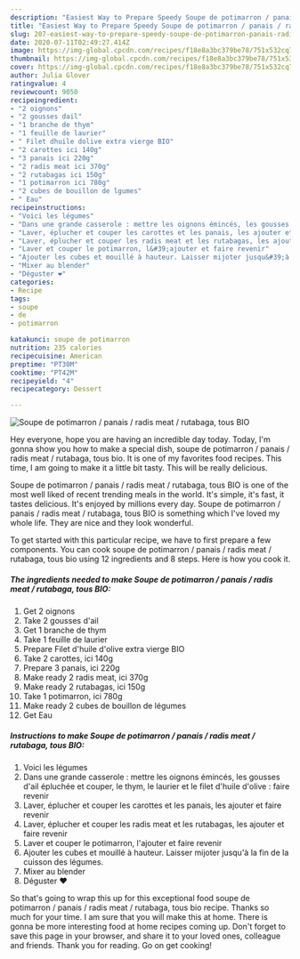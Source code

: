 ```yaml
---
description: "Easiest Way to Prepare Speedy Soupe de potimarron / panais / radis meat / rutabaga, tous BIO"
title: "Easiest Way to Prepare Speedy Soupe de potimarron / panais / radis meat / rutabaga, tous BIO"
slug: 207-easiest-way-to-prepare-speedy-soupe-de-potimarron-panais-radis-meat-rutabaga-tous-bio
date: 2020-07-11T02:49:27.414Z
image: https://img-global.cpcdn.com/recipes/f18e8a3bc379be78/751x532cq70/soupe-de-potimarron-panais-radis-meat-rutabaga-tous-bio-photo-principale-de-la-recette.jpg
thumbnail: https://img-global.cpcdn.com/recipes/f18e8a3bc379be78/751x532cq70/soupe-de-potimarron-panais-radis-meat-rutabaga-tous-bio-photo-principale-de-la-recette.jpg
cover: https://img-global.cpcdn.com/recipes/f18e8a3bc379be78/751x532cq70/soupe-de-potimarron-panais-radis-meat-rutabaga-tous-bio-photo-principale-de-la-recette.jpg
author: Julia Glover
ratingvalue: 4
reviewcount: 9050
recipeingredient:
- "2 oignons"
- "2 gousses dail"
- "1 branche de thym"
- "1 feuille de laurier"
- " Filet dhuile dolive extra vierge BIO"
- "2 carottes ici 140g"
- "3 panais ici 220g"
- "2 radis meat ici 370g"
- "2 rutabagas ici 150g"
- "1 potimarron ici 780g"
- "2 cubes de bouillon de lgumes"
- " Eau"
recipeinstructions:
- "Voici les légumes"
- "Dans une grande casserole : mettre les oignons émincés, les gousses d&#39;ail épluchée et couper, le thym, le laurier et le filet d&#39;huile d&#39;olive : faire revenir"
- "Laver, éplucher et couper les carottes et les panais, les ajouter et faire revenir"
- "Laver, éplucher et couper les radis meat et les rutabagas, les ajouter et faire revenir"
- "Laver et couper le potimarron, l&#39;ajouter et faire revenir"
- "Ajouter les cubes et mouillé à hauteur. Laisser mijoter jusqu&#39;à la fin de la cuisson des légumes."
- "Mixer au blender"
- "Déguster ❤️"
categories:
- Recipe
tags:
- soupe
- de
- potimarron

katakunci: soupe de potimarron 
nutrition: 235 calories
recipecuisine: American
preptime: "PT30M"
cooktime: "PT42M"
recipeyield: "4"
recipecategory: Dessert

---
```



![Soupe de potimarron / panais / radis meat / rutabaga, tous BIO](https://img-global.cpcdn.com/recipes/f18e8a3bc379be78/751x532cq70/soupe-de-potimarron-panais-radis-meat-rutabaga-tous-bio-photo-principale-de-la-recette.jpg)

Hey everyone, hope you are having an incredible day today. Today, I'm gonna show you how to make a special dish, soupe de potimarron / panais / radis meat / rutabaga, tous bio. It is one of my favorites food recipes. This time, I am going to make it a little bit tasty. This will be really delicious.

Soupe de potimarron / panais / radis meat / rutabaga, tous BIO is one of the most well liked of recent trending meals in the world. It's simple, it's fast, it tastes delicious. It's enjoyed by millions every day. Soupe de potimarron / panais / radis meat / rutabaga, tous BIO is something which I've loved my whole life. They are nice and they look wonderful.




To get started with this particular recipe, we have to first prepare a few components. You can cook soupe de potimarron / panais / radis meat / rutabaga, tous bio using 12 ingredients and 8 steps. Here is how you cook it.

<!--inarticleads1-->

##### The ingredients needed to make Soupe de potimarron / panais / radis meat / rutabaga, tous BIO:

1. Get 2 oignons
1. Take 2 gousses d&#39;ail
1. Get 1 branche de thym
1. Take 1 feuille de laurier
1. Prepare  Filet d&#39;huile d&#39;olive extra vierge BIO
1. Take 2 carottes, ici 140g
1. Prepare 3 panais, ici 220g
1. Make ready 2 radis meat, ici 370g
1. Make ready 2 rutabagas, ici 150g
1. Take 1 potimarron, ici 780g
1. Make ready 2 cubes de bouillon de légumes
1. Get  Eau




<!--inarticleads2-->

##### Instructions to make Soupe de potimarron / panais / radis meat / rutabaga, tous BIO:

1. Voici les légumes
1. Dans une grande casserole : mettre les oignons émincés, les gousses d&#39;ail épluchée et couper, le thym, le laurier et le filet d&#39;huile d&#39;olive : faire revenir
1. Laver, éplucher et couper les carottes et les panais, les ajouter et faire revenir
1. Laver, éplucher et couper les radis meat et les rutabagas, les ajouter et faire revenir
1. Laver et couper le potimarron, l&#39;ajouter et faire revenir
1. Ajouter les cubes et mouillé à hauteur. Laisser mijoter jusqu&#39;à la fin de la cuisson des légumes.
1. Mixer au blender
1. Déguster ❤️




So that's going to wrap this up for this exceptional food soupe de potimarron / panais / radis meat / rutabaga, tous bio recipe. Thanks so much for your time. I am sure that you will make this at home. There is gonna be more interesting food at home recipes coming up. Don't forget to save this page in your browser, and share it to your loved ones, colleague and friends. Thank you for reading. Go on get cooking!
